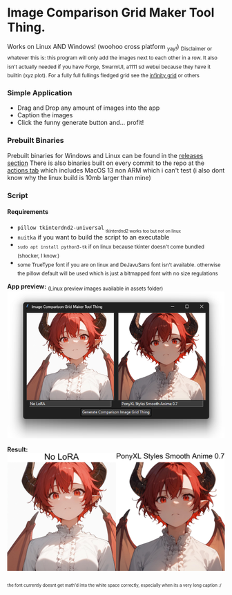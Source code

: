 # Image Comparison Grid Maker Tool Thing.

Works on Linux AND Windows! (woohoo cross platform <sub>yay!</sub>)
<sub>Disclaimer or whatever this is: this program will only add the images next to each other in a row. It also isn't actually needed if you have Forge, SwarmUI, a1111 sd webui because they have it builtin (xyz plot). For a fully full fullings fledged grid see the [infinity grid](https://sd.mcmonkey.org/megagrid/) or others</sub>

### Simple Application

* Drag and Drop any amount of images into the app
* Caption the images 
* Click the funny generate button and... profit!

### Prebuilt Binaries

Prebuilt binaries for Windows and Linux can be found in the [releases section](https://github.com/DraconicDragon/img-comp-grid-maker/releases/latest)
There is also binaries built on every commit to the repo at the [actions tab](https://github.com/DraconicDragon/img-comp-grid-maker/actions) which includes MacOS 13 non ARM which i can't test (i also dont know why the linux build is 10mb larger than mine)

### Script

#### Requirements

* `pillow tkinterdnd2-universal` <sub><sub>tkinterdnd2 works too but not on linux</sub></sub>
* `nuitka` if you want to build the script to an executable
* <sub>`sudo apt install python3-tk` if on linux because tkinter doesn't come bundled (shocker, I know.)</sub>
* <sub>some TrueType font if you are on linux and DeJavuSans font isn't available. otherwise the pillow default will be used which is just a bitmapped font with no size regulations</sub>


**App preview:** <sub>(Linux preview images available in assets folder)</sub>
![app_preview](/assets/app_preview.png)

**Result:**
![result_preview](/assets/result_preview.jpg)

<sub><sub>the font currently doesnt get math'd into the white space correctly, especially when its a very long caption :\/</sub></sub>
